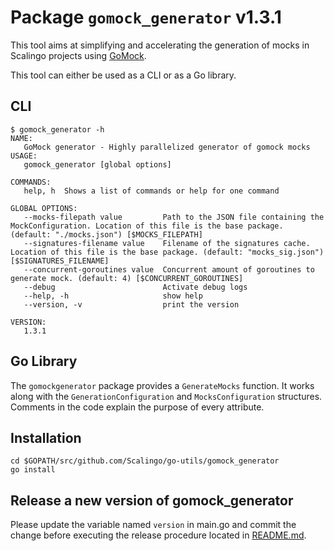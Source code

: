 # Package `gomock_generator` v1.3.1

This tool aims at simplifying and accelerating the generation of mocks in Scalingo projects using
[GoMock](https://github.com/golang/mock/).

This tool can either be used as a CLI or as a Go library.

## CLI

```text
$ gomock_generator -h
NAME:
   GoMock generator - Highly parallelized generator of gomock mocks
USAGE:
   gomock_generator [global options]

COMMANDS:
   help, h  Shows a list of commands or help for one command

GLOBAL OPTIONS:
   --mocks-filepath value         Path to the JSON file containing the MockConfiguration. Location of this file is the base package. (default: "./mocks.json") [$MOCKS_FILEPATH]
   --signatures-filename value    Filename of the signatures cache. Location of this file is the base package. (default: "mocks_sig.json") [$SIGNATURES_FILENAME]
   --concurrent-goroutines value  Concurrent amount of goroutines to generate mock. (default: 4) [$CONCURRENT_GOROUTINES]
   --debug                        Activate debug logs
   --help, -h                     show help
   --version, -v                  print the version

VERSION:
   1.3.1
```

## Go Library

The `gomockgenerator` package provides a `GenerateMocks` function. It works along with the
`GenerationConfiguration` and `MocksConfiguration` structures. Comments in the code explain the
purpose of every attribute.

## Installation

```shell
cd $GOPATH/src/github.com/Scalingo/go-utils/gomock_generator
go install
```

## Release a new version of gomock_generator

Please update the variable named `version` in main.go and commit the change before executing the
release procedure located in [README.md](https://github.com/Scalingo/go-utils/blob/master/README.md).
